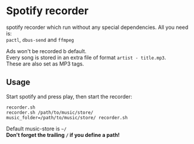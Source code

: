 # Spotify recorder

spotify recorder which run without any special dependencies. All you need is:   
`pactl`, `dbus-send` and `ffmpeg` 

Ads won't be recorded b default.  
Every song is stored in an extra file of format `artist - title.mp3`.   
These are also set as MP3 tags.

## Usage
Start spotify and press play, then start the recorder:

`recorder.sh`  
`recorder.sh /path/to/music/store/`  
`music_folder=/path/to/music/store/ recorder.sh`  

Default music-store is `~/`  
**Don't forget the trailing `/` if you define a path!**

